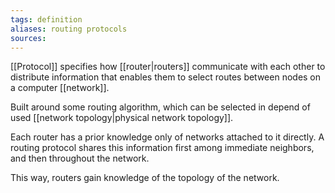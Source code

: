 ```yaml
---
tags: definition
aliases: routing protocols
sources: 
---
```


[[Protocol]] specifies how [[router|routers]] communicate with each other to distribute information that enables them to select routes between nodes on a computer [[network]]. 


Built around some routing algorithm, which can be selected in depend of used [[network topology|physical network topology]].

Each router has a prior knowledge only of networks attached to it directly. A routing protocol shares this information first among immediate neighbors, and then throughout the network. 

This way, routers gain knowledge of the topology of the network. 